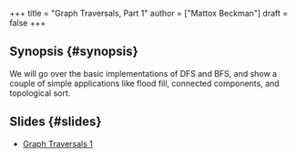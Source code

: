 +++
title = "Graph Traversals, Part 1"
author = ["Mattox Beckman"]
draft = false
+++

## Synopsis {#synopsis}

We will go over the basic implementations of DFS and BFS, and show a couple of simple applications like
flood fill, connected components, and topological sort.


## Slides {#slides}

-   [Graph Traversals 1](../../slides/graph-traversals-1-slides.pdf)
